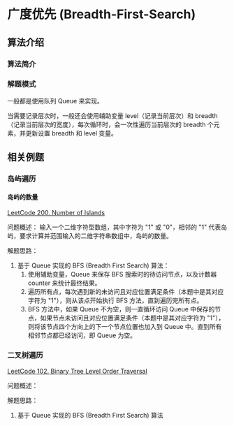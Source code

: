 # 广度优先 (Breadth-First-Search)

## 算法介绍


### 算法简介


### 解题模式

一般都是使用队列 Queue 来实现。

当需要记录层次时，一般还会使用辅助变量 level（记录当前层次）和 breadth（记录当前层次的宽度），每次循环时，会一次性遍历当前层次的 breadth 个元素，并更新设置 breadth 和 level 变量。

## 相关例题


### 岛屿遍历

#### 岛屿的数量

[LeetCode 200. Number of Islands](https://leetcode.com/problems/number-of-islands/description/)

问题概述：
输入一个二维字符型数组，其中字符为 "1" 或 "0"，相邻的 "1" 代表岛屿，要求计算并范围输入的二维字符串数组中，岛屿的数量。

解题思路：
1. 基于 Queue 实现的 BFS (Breadth First Search) 算法：
	1. 使用辅助变量，Queue 来保存 BFS 搜索时的待访问节点，以及计数器 counter 来统计最终结果。
	2. 遍历所有点，每次遇到新的未访问且对应位置满足条件（本题中是其对应字符为 "1"），则从该点开始执行 BFS 方法，直到遍历完所有点。
	3. BFS 方法中，如果 Queue 不为空，则一直循环访问 Queue 中保存的节点，如果节点未访问且对应位置满足条件（本题中是其对应字符为 "1"），则将该节点四个方向上的下一个节点位置也加入到 Queue 中。直到所有相邻节点都已经访问，即 Queue 为空。

### 二叉树遍历

[LeetCode 102. Binary Tree Level Order Traversal](https://leetcode.com/problems/binary-tree-level-order-traversal/description/)

问题概述：

解题思路：
1. 基于 Queue 实现的 BFS (Breadth First Search) 算法